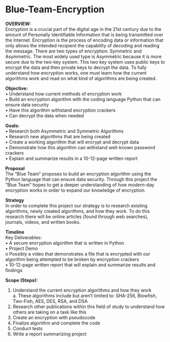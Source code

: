 # Blue-Team-Encryption

<STRONG>OVERVIEW:</STRONG>	<br/>
Encryption is a crucial part of the digital age in the 21st century due to the amount of Personally Identifiable Information that is being transmitted over the Internet. Encryption is the process of encoding data or information that only allows the intended recipient the capability of decoding and reading the message. There are two types of encryption: Symmetric and Asymmetric. The most widely used type is Asymmetric because it is more secure due to the two-key system. This two key system uses public keys to encrypt the data and then private keys to decrypt the data. 
	To fully understand how encryption works, one must learn how the current algorithms work and read on what kind of algorithms are being created.

<STRONG>Objective:</STRONG> <br/>
  •	Understand how current methods of encryption work <br/>
  •	Build an encryption algorithm with the coding language Python that can ensure data security <br/>
  •	Have this algorithm withstand encryption crackers <br/>
  •	Can decrypt the data when needed

<STRONG>Goals:</STRONG> <br/>
  •	Research both Asymmetric and Symmetric Algorithms <br/>
  •	Research new algorithms that are being created <br/>
  •	Create a working algorithm that will encrypt and decrypt data <br/>
  •	Demonstrate how this algorithm can withstand well-known password crackers <br/>
  •	Explain and summarize results in a 10-12-page written report

<STRONG>Proposal</STRONG> <br/>
	The “Blue Team” proposes to build an encryption algorithm using the Python language that can ensure data security. Through this project the “Blue Team” hopes to get a deeper understanding of how modern-day encryption works in order to expand our knowledge of encryption.

<STRONG>Strategy</STRONG> <br/>
	In order to complete this project our strategy is to research existing algorithms, newly created algorithms, and how they work. To do this research there will be online articles (found through web searches), journals, videos, and written books.
  
<STRONG>Timeline</STRONG> <br/>
Key Deliverables: <br/>
    •	A secure encryption algorithm that is written in Python <br/>
    •	Project Demo  <br/>
      o	Possibly a video that demonstrates a file that is encrypted with our algorithm being attempted to be broken by encryption crackers <br/>
    •	10-12-page written report that will explain and summarize results and findings <br/>

<STRONG>Scope (Steps):</STRONG>
  1.	Understand the current encryption algorithms and how they work <br/>
    a.	These algorithms include but aren’t limited to: SHA-256, Blowfish, Two-Fish, AES, DES, RSA, and DSA <br/>
  2.	Research other publications within this field of study to understand how others are taking on a task like this <br/>
  3.	Create an encryption with pseudocode <br/>
  4.	Finalize algorithm and complete the code <br/>
  5.	Conduct tests <br/>
  6.	Write a report summarizing project

